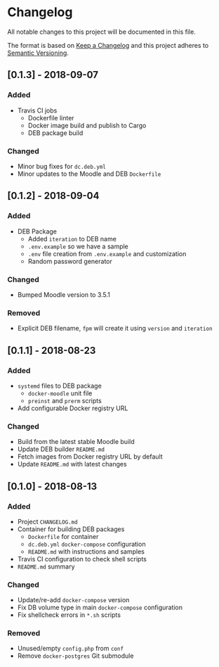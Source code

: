 # Changelog
All notable changes to this project will be documented in this file.

The format is based on [Keep a Changelog](http://keepachangelog.com/en/1.0.0/)
and this project adheres to [Semantic Versioning](http://semver.org/spec/v2.0.0.html).

## [0.1.3] - 2018-09-07
### Added
- Travis CI jobs
  - Dockerfile linter
  - Docker image build and publish to Cargo
  - DEB package build

### Changed
- Minor bug fixes for `dc.deb.yml`
- Minor updates to the Moodle and DEB `Dockerfile`

## [0.1.2] - 2018-09-04
### Added
- DEB Package
  - Added `iteration` to DEB name
  - `.env.example` so we have a sample
  - `.env` file creation from `.env.example` and customization
  - Random password generator

### Changed
- Bumped Moodle version to 3.5.1

### Removed
- Explicit DEB filename, `fpm` will create it using `version` and `iteration`

## [0.1.1] - 2018-08-23
### Added
- `systemd` files to DEB package
  - `docker-moodle` unit file
  - `preinst` and `prerm` scripts
- Add configurable Docker registry URL

### Changed
- Build from the latest stable Moodle build
- Update DEB builder `README.md`
- Fetch images from Docker registry URL by default
- Update `README.md` with latest changes

## [0.1.0] - 2018-08-13
### Added
- Project `CHANGELOG.md`
- Container for building DEB packages
  - `Dockerfile` for container
  - `dc.deb.yml` `docker-compose` configuration
  - `README.md` with instructions and samples
- Travis CI configuration to check shell scripts
- `README.md` summary

### Changed
- Update/re-add `docker-compose` version
- Fix DB volume type in main `docker-compose` configuration
- Fix shellcheck errors in `*.sh` scripts

### Removed
- Unused/empty `config.php` from `conf`
- Remove `docker-postgres` Git submodule
